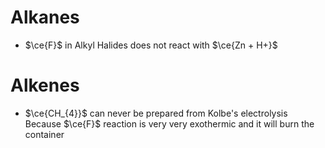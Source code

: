 # Alkanes
- $\ce{F}$ in Alkyl Halides does not react with $\ce{Zn + H+}$
# Alkenes
- $\ce{CH_{4}}$ can never be prepared from Kolbe's electrolysis
	  Because $\ce{F}$ reaction is very very exothermic and it will burn the container
